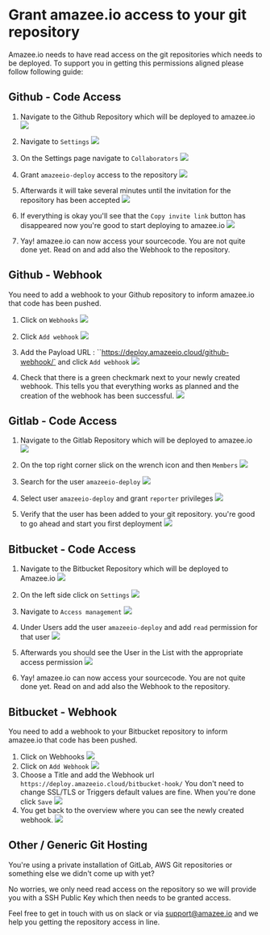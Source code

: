 # Grant amazee.io access to your git repository

Amazee.io needs to have read access on the git repositories which needs to be deployed. To support you in getting this permissions aligned please follow following guide:

<!-- toc -->

## Github - Code Access

1. Navigate to the Github Repository which will be deployed to amazee.io
  ![](giving-access/github1.png)

2. Navigate to `Settings`
  ![](giving-access/github2.png)

3. On the Settings page navigate to `Collaborators`
  ![](giving-access/github3.png)

4. Grant `amazeeio-deploy` access to the repository
  ![](giving-access/github4.png)

5. Afterwards it will take several minutes until the invitation for the repository has been accepted
  ![](giving-access/github5.png)

6. If everything is okay you'll see that the `Copy invite link` button has disappeared now you're good to start deploying to amazee.io
![](giving-access/github6.png)

7. Yay! amazee.io can now access your sourcecode. You are not quite done yet. Read on and add also the Webhook to the repository.


## Github - Webhook
You need to add a webhook to your Github repository to inform amazee.io that code has been pushed.

1. Click on `Webhooks`
![](giving-access/github_webhook1.png)

2. Click `Add webhook`
![](giving-access/github_webhook2.png)

3. Add the Payload URL : ``https://deploy.amazeeio.cloud/github-webhook/` and click `Add webhook`
![](giving-access/github_webhook3.png)

4. Check that there is a green checkmark next to your newly created webhook. This tells you that everything works as planned and the creation of the webhook has been successful.
![](giving-access/github_webhook4.png)

## Gitlab - Code Access
1. Navigate to the Gitlab Repository which will be deployed to amazee.io
  ![](giving-access/gitlab1.png)

2. On the top right corner slick on the wrench icon and then `Members`
  ![](giving-access/gitlab2.png)

3. Search for the user `amazeeio-deploy`
  ![](giving-access/gitlab4.png)

4. Select user `amazeeio-deploy` and grant `reporter` privileges
  ![](giving-access/gitlab5.png)

5. Verify that the user has been added to your git repository. you're good to go ahead and start you first deployment
  ![](giving-access/gitlab6.png)

## Bitbucket - Code Access
1. Navigate to the Bitbucket Repository which will be deployed to Amazee.io
  ![](giving-access/bitbucket1.png)

2. On the left side click on `Settings`
  ![](giving-access/bitbucket2.png)

3. Navigate to `Access management`
![](giving-access/bitbucket3.png)

4. Under Users add the user `amazeeio-deploy` and add `read` permission for that user
![](giving-access/bitbucket4.png)

5. Afterwards you should see the User in the List with the appropriate access permission
![](giving-access/bitbucket5.png)

6. Yay! amazee.io can now access your sourcecode. You are not quite done yet. Read on and add also the Webhook to the repository.

## Bitbucket - Webhook
You need to add a webhook to your Bitbucket repository to inform amazee.io that code has been pushed.

1. Click on Webhooks
![](giving-access/bitbucket_webhook1.png)
2. Click on `Add Webhook`
![](giving-access/bitbucket_webhook2.png)
3. Choose a Title and add the Webhook url `https://deploy.amazeeio.cloud/bitbucket-hook/`
You don't need to change SSL/TLS or Triggers default values are fine.
When you're done click `Save`
![](giving-access/bitbucket_webhook3.png)
4. You get back to the overview where you can see the newly created webhook.
![](giving-access/bitbucket_webhook4.png)


## Other / Generic Git Hosting
You're using a private installation of GitLab, AWS Git repositories or something else we didn't come up with yet?

No worries, we only need read access on the repository so we will provide you with a SSH Public Key which then needs to be granted access.

Feel free to get in touch with us on slack or via [support@amazee.io](mailto:support@amazee.io) and we help you getting the repository access in line.

